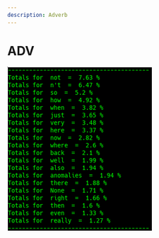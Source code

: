 ```yaml
---
description: Adverb
---
```


# ADV

![Google Congressional Hearing Adverbs sorted by percent \(top 20\)](../../.gitbook/assets/2018-12-28-151949_327x370_scrot.png)

